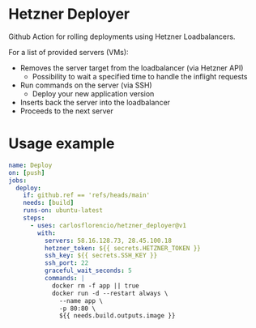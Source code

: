 # Hetzner Deployer

Github Action for rolling deployments using Hetzner Loadbalancers. 

For a list of provided servers (VMs):
- Removes the server target from the loadbalancer (via Hetzner API)
  - Possibility to wait a specified time to handle the inflight requests
- Run commands on the server (via SSH)
  - Deploy your new application version
- Inserts back the server into the loadbalancer
- Proceeds to the next server

# Usage example

```yml
name: Deploy
on: [push]
jobs:
  deploy:
    if: github.ref == 'refs/heads/main'
    needs: [build]
    runs-on: ubuntu-latest
    steps:
      - uses: carlosflorencio/hetzner_deployer@v1
        with:
          servers: 58.16.128.73, 28.45.100.18
          hetzner_token: ${{ secrets.HETZNER_TOKEN }}
          ssh_key: ${{ secrets.SSH_KEY }}
          ssh_port: 22
          graceful_wait_seconds: 5
          commands: |
            docker rm -f app || true
            docker run -d --restart always \
              --name app \
              -p 80:80 \
              ${{ needs.build.outputs.image }}
```
